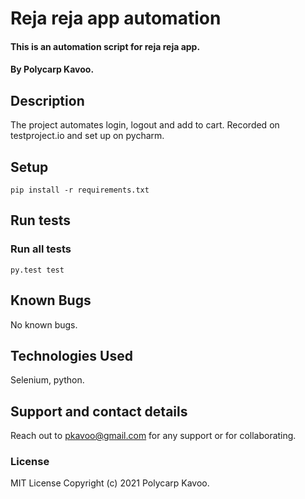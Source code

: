 # Reja reja app automation
#### This is an automation script for reja reja app. 
#### By Polycarp Kavoo.
## Description
The project automates login, logout and add to cart.
Recorded on testproject.io and set up on pycharm.

## Setup

```
pip install -r requirements.txt
```

## Run tests
### Run all tests

```
py.test test
```
## Known Bugs
No known bugs.
## Technologies Used
Selenium, python.
## Support and contact details
Reach out to pkavoo@gmail.com for any support or for collaborating.
### License
MIT License
Copyright (c) 2021 Polycarp Kavoo.
  
